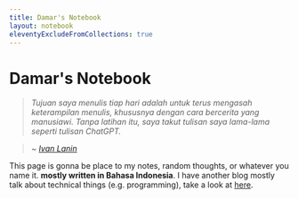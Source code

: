 ```yaml
---
title: Damar's Notebook
layout: notebook
eleventyExcludeFromCollections: true
---
```


# Damar's Notebook

> *Tujuan saya menulis tiap hari adalah untuk terus mengasah keterampilan menulis, khususnya dengan cara bercerita yang manusiawi. Tanpa latihan itu, saya takut tulisan saya lama-lama seperti tulisan ChatGPT.*

> *~ [Ivan Lanin](https://ivanlanin.medium.com/about)*

This page is gonna be place to my notes, random thoughts, or whatever you name it. **mostly written in Bahasa Indonesia**. I have another blog mostly talk about technical things (e.g. programming), take a look at [here](https://indra.hashnode.dev/).
